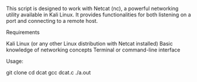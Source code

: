 This script is designed to work with Netcat (nc), a powerful networking utility available in Kali Linux. It provides functionalities for both listening on a port and connecting to a remote host.

Requirements

Kali Linux (or any other Linux distribution with Netcat installed)
Basic knowledge of networking concepts
Terminal or command-line interface

Usage:

git clone 
cd dcat
gcc dcat.c
./a.out
